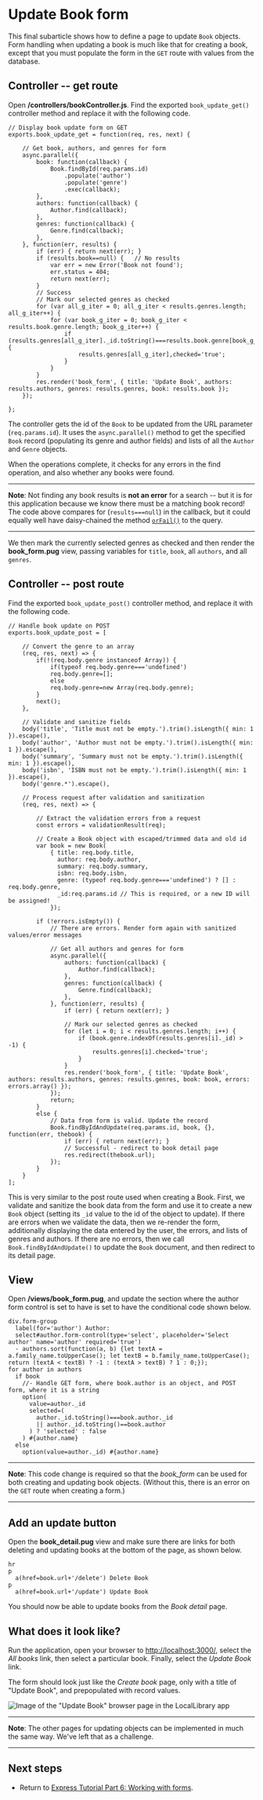# Update Book form

This final subarticle shows how to define a page to update `Book` objects. Form handling when updating a book is much like that for creating a book, except that you must populate the form in the `GET` route with values from the database.

## Controller -- get route

Open **/controllers/bookController.js**. Find the exported `book_update_get()` controller method and replace it with the following code.
```
// Display book update form on GET
exports.book_update_get = function(req, res, next) {
    
    // Get book, authors, and genres for form
    async.parallel({
        book: function(callback) {
            Book.findById(req.params.id)
                .populate('author')
                .populate('genre')
                .exec(callback);
        },
        authors: function(callback) {
            Author.find(callback);
        },
        genres: function(callback) {
            Genre.find(callback);
        },
    }, function(err, results) {
        if (err) { return next(err); }
        if (results.book==null) {   // No results
            var err = new Error('Book not found');
            err.status = 404;
            return next(err);
        }
        // Success 
        // Mark our selected genres as checked
        for (var all_g_iter = 0; all_g_iter < results.genres.length; all_g_iter++) {
            for (var book_g_iter = 0; book_g_iter < results.book.genre.length; book_g_iter++) {
                if (results.genres[all_g_iter]._id.toString()===results.book.genre[book_g_iter]._id.toString()) {
                    results.genres[all_g_iter],checked='true';
                }
            }
        }
        res.render('book_form', { title: 'Update Book', authors: results.authors, genres: results.genres, book: results.book });
    });
    
};
```
The controller gets the id of the `Book` to be updated from the URL parameter (`req.params.id`). It uses the `async.parallel()` method to get the specified `Book` record (populating its genre and author fields) and lists of all the `Author` and `Genre` objects.

When the operations complete, it checks for any errors in the find operation, and also whether any books were found.

<hr>

**Note**: Not finding any book results is **not an error** for a search -- but it is for this application because we know there must be a matching book record! The code above compares for (`results===null`) in the callback, but it could equally well have daisy-chained the method [`orFail()`](https://mongoosejs.com/docs/api.html#query_Query-orFail) to the query.

<hr>

We then mark the currently selected genres as checked and then render the **book_form.pug** view, passing variables for `title`, `book`, all `authors`, and all `genres`.

## Controller -- post route

Find the exported `book_update_post()` controller method, and replace it with the following code.
```
// Handle book update on POST
exports.book_update_post = [

    // Convert the genre to an array
    (req, res, next) => {
        if(!(req.body.genre instanceof Array)) {
            if(typeof req.body.genre==='undefined')
            req.body.genre=[];
            else 
            req.body.genre=new Array(req.body.genre);
        }
        next();
    },

    // Validate and sanitize fields
    body('title', 'Title must not be empty.').trim().isLength({ min: 1 }).escape(),
    body('author', 'Author must not be empty.').trim().isLength({ min: 1 }).escape(),
    body('summary', 'Summary must not be empty.').trim().isLength({ min: 1 }).escape(),
    body('isbn', 'ISBN must not be empty.').trim().isLength({ min: 1 }).escape(),
    body('genre.*').escape(),

    // Process request after validation and sanitization
    (req, res, next) => {

        // Extract the validation errors from a request
        const errors = validationResult(req);

        // Create a Book object with escaped/trimmed data and old id
        var book = new Book(
            { title: req.body.title,
              author: req.body.author,
              summary: req.body.summary,
              isbn: req.body.isbn,
              genre: (typeof req.body.genre==='undefined') ? [] : req.body.genre,
              _id:req.params.id // This is required, or a new ID will be assigned!
            });

        if (!errors.isEmpty()) {
            // There are errors. Render form again with sanitized values/error messages

            // Get all authors and genres for form
            async.parallel({
                authors: function(callback) {
                    Author.find(callback);
                },
                genres: function(callback) {
                    Genre.find(callback);
                },
            }, function(err, results) {
                if (err) { return next(err); }

                // Mark our selected genres as checked
                for (let i = 0; i < results.genres.length; i++) {
                    if (book.genre.indexOf(results.genres[i]._id) > -1) {
                        results.genres[i].checked='true';
                    }
                }
                res.render('book_form', { title: 'Update Book', authors: results.authors, genres: results.genres, book: book, errors: errors.array() });
            });
            return;
        }
        else {
            // Data from form is valid. Update the record
            Book.findByIdAndUpdate(req.params.id, book, {}, function(err, thebook) {
                if (err) { return next(err); }
                // Successful - redirect to book detail page
                res.redirect(thebook.url);
            });
        }
    }
];
```
This is very similar to the post route used when creating a Book. First, we validate and sanitize the book data from the form and use it to create a new `Book` object (setting its `_id` value to the id of the object to update). If there are errors when we validate the data, then we re-render the form, additionally displaying the data entered by the user, the errors, and lists of genres and authors. If there are no errors, then we call `Book.findByIdAndUpdate()` to update the `Book` document, and then redirect to its detail page.

## View

Open **/views/book_form.pug**, and update the section where the author form control is set to have is set to have the conditional code shown below.
```
div.form-group 
  label(for='author') Author: 
  select#author.form-control(type='select', placeholder='Select author' name='author' required='true')
  - authors.sort(function(a, b) {let textA = a.family_name.toUpperCase(); let textB = b.family_name.toUpperCase(); return (textA < textB) ? -1 : (textA > textB) ? 1 : 0;});
for author in authors 
  if book 
    //- Handle GET form, where book.author is an object, and POST form, where it is a string
    option(
      value=author._id 
      selected=(
        author._id.toString()===book.author._id
        || author._id.toString()==book.author 
      ) ? 'selected' : false 
    ) #{author.name} 
  else 
    option(value=author._id) #{author.name} 
```

<hr>

**Note**: This code change is required so that the *book_form* can be used for both creating and updating book objects. (Without this, there is an error on the `GET` route when creating a form.)

<hr>

## Add an update button

Open the **book_detail.pug** view and make sure there are links for both deleting and updating books at the bottom of the page, as shown below.
```
hr 
p 
  a(href=book.url+'/delete') Delete Book 
p 
  a(href=book.url+'/update') Update Book 
```
You should now be able to update books from the *Book detail* page.

## What does it look like?

Run the application, open your browser to [http://localhost:3000/](http://localhost:3000/), select the *All books* link, then select a particular book. Finally, select the *Update Book* link.

The form should look just like the *Create book* page, only with a title of "Update Book", and prepopulated with record values.

![Image of the "Update Book" browser page in the LocalLibrary app](https://developer.mozilla.org/en-US/docs/Learn/Server-side/Express_Nodejs/forms/Update_Book_form/locallibary_express_book_update_noerrors.png)

<hr>

**Note**: The other pages for updating objects can be implemented in much the same way. We've left that as a challenge.

<hr>

## Next steps

* Return to [Express Tutorial Part 6: Working with forms](https://github.com/AndrewSRea/My_Learning_Port/tree/main/JavaScript/Server-Side_Website_Programming/Express_Web_Framework/Express_Tutorial_6#express-tutorial-part-6-working-with-forms).